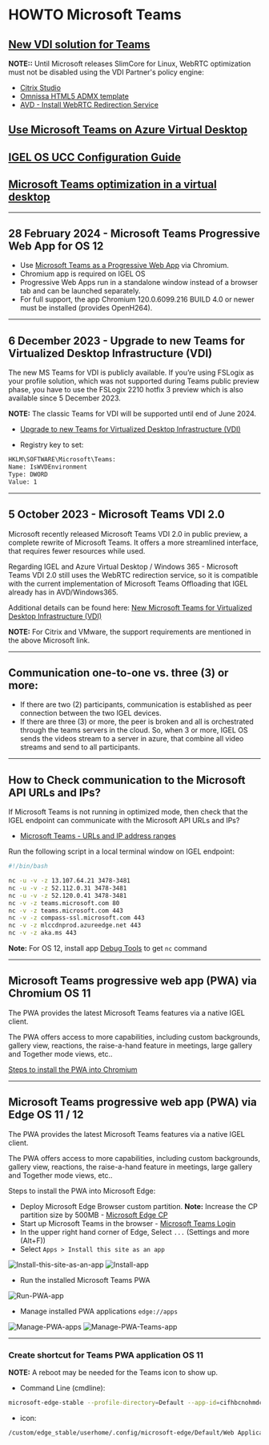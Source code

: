 # HOWTO Microsoft Teams

## [New VDI solution for Teams](https://learn.microsoft.com/en-us/MicrosoftTeams/vdi-2)

**NOTE::** Until Microsoft releases SlimCore for Linux, WebRTC optimization must not be disabled using the VDI Partner's policy engine:

- [Citrix Studio](https://docs.citrix.com/en-us/citrix-virtual-apps-desktops/multimedia/opt-ms-teams.html#enable-optimization-of-microsoft-teams)
- [Omnissa HTML5 ADMX template](https://docs.omnissa.com/bundle/Horizon-Remote-Desktop-FeaturesV2312/page/HTML5FeaturePolicySettings.html)
- [AVD - Install WebRTC Redirection Service](https://learn.microsoft.com/en-us/azure/virtual-desktop/teams-on-avd#install-the-remote-desktop-webrtc-redirector-service)

## [Use Microsoft Teams on Azure Virtual Desktop](https://learn.microsoft.com/en-us/azure/virtual-desktop/teams-on-avd)

## [IGEL OS UCC Configuration Guide](HOWTO-UCC-Guide.md)

## [Microsoft Teams optimization in a virtual desktop](https://www.go-euc.com/microsoft-teams-optimization-in-a-virtual-desktop/)

-----

## 28 February 2024 - Microsoft Teams Progressive Web App for OS 12

- Use [Microsoft Teams as a Progressive Web App](https://app.igel.com/#/api/ms_teams_pwa) via Chromium.
- Chromium app is required on IGEL OS
- Progressive Web Apps run in a standalone window instead of a browser tab and can be launched separately.
- For full support, the app Chromium 120.0.6099.216 BUILD 4.0 or newer must be installed (provides OpenH264).

-----

## 6 December 2023 - Upgrade to new Teams for Virtualized Desktop Infrastructure (VDI)

The new MS Teams for VDI is publicly available. If you’re using FSLogix as your profile solution, which was not supported during Teams public preview phase, you have to use the FSLogix 2210 hotfix 3 preview which is also available since 5 December 2023.

**NOTE:** The classic Teams for VDI will be supported until end of June 2024. 

- [Upgrade to new Teams for Virtualized Desktop Infrastructure (VDI)](https://learn.microsoft.com/en-us/microsoftteams/new-teams-vdi-requirements-deploy)

- Registry key to set:

```bash linenums="1"
HKLM\SOFTWARE\Microsoft\Teams:
Name: IsWVDEnvironment
Type: DWORD
Value: 1
```

-----

## 5 October 2023 - Microsoft Teams VDI 2.0

Microsoft recently released Microsoft Teams VDI 2.0 in public preview, a complete rewrite of Microsoft Teams. It offers a more streamlined interface, that requires fewer resources while used. 

Regarding IGEL and Azure Virtual Desktop / Windows 365 - Microsoft Teams VDI 2.0 still uses the WebRTC redirection service, so it is compatible with the current implementation of Microsoft Teams Offloading that IGEL already has in AVD/Windows365.

Additional details can be found here: [New Microsoft Teams for Virtualized Desktop Infrastructure (VDI)](https://learn.microsoft.com/en-us/microsoftteams/new-teams-vdi-requirements-deploy)

**NOTE:** For Citrix and VMware, the support requirements are mentioned in the above Microsoft link.

-----

## Communication one-to-one vs. three (3) or more:

- If there are two (2) participants, communication is established as peer connection between the two IGEL devices.
- If there are three (3) or more, the peer is broken and all is orchestrated through the teams servers in the cloud. So, when 3 or more, IGEL OS sends the videos stream to a server in azure, that combine all video streams and send to all participants.

-----

## How to Check communication to the Microsoft API URLs and IPs?

If Microsoft Teams is not running in optimized mode, then check that the IGEL endpoint can communicate with the Microsoft API URLs and IPs?

- [Microsoft Teams - URLs and IP address ranges](https://learn.microsoft.com/en-us/microsoft-365/enterprise/urls-and-ip-address-ranges?view=o365-worldwide#microsoft-teams)

Run the following script in a local terminal window on IGEL endpoint:

```bash linenums="1"
#!/bin/bash

nc -u -v -z 13.107.64.21 3478-3481
nc -u -v -z 52.112.0.31 3478-3481
nc -u -v -z 52.120.0.41 3478-3481
nc -v -z teams.microsoft.com 80
nc -v -z teams.microsoft.com 443
nc -v -z compass-ssl.microsoft.com 443
nc -v -z mlccdnprod.azureedge.net 443
nc -v -z aka.ms 443
```

**Note:** For OS 12, install app [Debug Tools](https://app.igel.com/debugtools) to get `nc` command

-----  

## Microsoft Teams progressive web app (PWA) via Chromium OS 11

The PWA provides the latest Microsoft Teams features via a native IGEL client.

The PWA offers access to more capabilities, including custom backgrounds, gallery view, reactions, the raise-a-hand feature in meetings, large gallery and Together mode views, etc..

[Steps to install the PWA into Chromium](https://www.igelcommunity.com/post/how-to-igel-os-with-teams-pwa-progressive-web-app)

-----  

## Microsoft Teams progressive web app (PWA) via Edge OS 11 / 12

The PWA provides the latest Microsoft Teams features via a native IGEL client.

The PWA offers access to more capabilities, including custom backgrounds, gallery view, reactions, the raise-a-hand feature in meetings, large gallery and Together mode views, etc..

Steps to install the PWA into Microsoft Edge:

- Deploy Microsoft Edge Browser custom partition. **Note:** Increase the CP partition size by 500MB - [Microsoft Edge CP](https://github.com/IGEL-Community/IGEL-Custom-Partitions/tree/master/CP_Source/Browsers/Microsoft_Edge_stable)
- Start up Microsoft Teams in the browser - [Microsoft Teams Login](https://teams.microsoft.com)
- In the upper right hand corner of Edge, Select `...` (Settings and more (Alt+F))
- Select `Apps > Install this site as an app`

![Install-this-site-as-an-app](Images/HOWTO-Microsoft-Teams-01.png)
![Install-app](Images/HOWTO-Microsoft-Teams-02.png)

- Run the installed Microsoft Teams PWA

![Run-PWA-app](Images/HOWTO-Microsoft-Teams-03.png)

- Manage installed PWA applications `edge://apps`

![Manage-PWA-apps](Images/HOWTO-Microsoft-Teams-04.png)
![Manage-PWA-Teams-app](Images/HOWTO-Microsoft-Teams-05.png)

-----

### Create shortcut for Teams PWA application OS 11

**NOTE:** A reboot may be needed for the Teams icon to show up.

- Command Line (cmdline):

```bash linenums="1"
microsoft-edge-stable --profile-directory=Default --app-id=cifhbcnohmdccbgoicgdjpfamggdegmo "--app-url=https://teams.microsoft.com/?clientType=pwa"
```

- icon:

```bash linenums="1"
/custom/edge_stable/userhome/.config/microsoft-edge/Default/Web Applications/Manifest Resources/cifhbcnohmdccbgoicgdjpfamggdegmo/Icons/256.png
```
